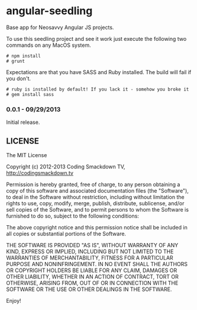 angular-seedling
================

Base app for Neosavvy Angular JS projects. 

To use this seedling project and see it work just execute the following two commands
on any MacOS system.


    # npm install
    # grunt

Expectations are that you have SASS and Ruby installed. The build will fail if you don't.

    # ruby is installed by default! If you lack it - somehow you broke it
    # gem install sass


### 0.0.1 - 09/29/2013

Initial release.

## LICENSE

The MIT License

Copyright (c) 2012-2013 Coding Smackdown TV, http://codingsmackdown.tv

Permission is hereby granted, free of charge, to any person obtaining a copy
of this software and associated documentation files (the "Software"), to deal
in the Software without restriction, including without limitation the rights
to use, copy, modify, merge, publish, distribute, sublicense, and/or sell
copies of the Software, and to permit persons to whom the Software is
furnished to do so, subject to the following conditions:

The above copyright notice and this permission notice shall be included in
all copies or substantial portions of the Software.

THE SOFTWARE IS PROVIDED "AS IS", WITHOUT WARRANTY OF ANY KIND, EXPRESS OR
IMPLIED, INCLUDING BUT NOT LIMITED TO THE WARRANTIES OF MERCHANTABILITY,
FITNESS FOR A PARTICULAR PURPOSE AND NONINFRINGEMENT. IN NO EVENT SHALL THE
AUTHORS OR COPYRIGHT HOLDERS BE LIABLE FOR ANY CLAIM, DAMAGES OR OTHER
LIABILITY, WHETHER IN AN ACTION OF CONTRACT, TORT OR OTHERWISE, ARISING FROM,
OUT OF OR IN CONNECTION WITH THE SOFTWARE OR THE USE OR OTHER DEALINGS IN
THE SOFTWARE.

Enjoy!